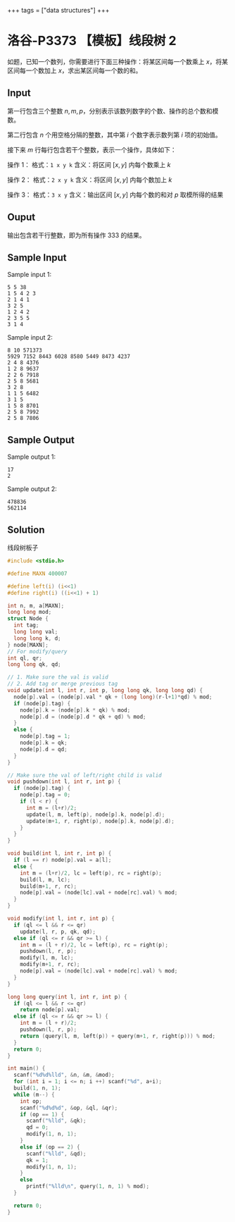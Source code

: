 +++
tags = ["data structures"]
+++

# 洛谷-P3373 【模板】线段树 2

如题，已知一个数列，你需要进行下面三种操作：将某区间每一个数乘上 $x$，将某区间每一个数加上 $x$，求出某区间每一个数的和。

## Input

第一行包含三个整数 $n,m,p$，分别表示该数列数字的个数、操作的总个数和模数。

第二行包含 $n$ 个用空格分隔的整数，其中第 $i$ 个数字表示数列第 $i$ 项的初始值。

接下来 $m$ 行每行包含若干个整数，表示一个操作，具体如下：

操作 1： 格式：`1 x y k` 含义：将区间 $[x,y]$ 内每个数乘上 $k$

操作 2： 格式：`2 x y k` 含义：将区间 $[x,y]$ 内每个数加上 $k$

操作 3： 格式：`3 x y` 含义：输出区间 $[x,y]$ 内每个数的和对 $p$ 取模所得的结果

## Ouput

输出包含若干行整数，即为所有操作 333 的结果。

## Sample Input

Sample input 1:

```
5 5 38
1 5 4 2 3
2 1 4 1
3 2 5
1 2 4 2
2 3 5 5
3 1 4
```

Sample input 2:

```
8 10 571373
5929 7152 8443 6028 8580 5449 8473 4237 
2 4 8 4376
1 2 8 9637
2 2 6 7918
2 5 8 5681
3 2 8
1 1 5 6482
3 1 5
1 5 8 8701
2 5 8 7992
2 5 8 7806
```

## Sample Output

Sample output 1:
```
17
2
```

Sample output 2:

```
478836
562114
```

## Solution

线段树板子

```c
#include <stdio.h>

#define MAXN 400007

#define left(i) (i<<1)
#define right(i) ((i<<1) + 1)

int n, m, a[MAXN];
long long mod;
struct Node {
  int tag;
  long long val;
  long long k, d;
} node[MAXN];
// For modify/query
int ql, qr;
long long qk, qd;

// 1. Make sure the val is valid
// 2. Add tag or merge previous tag
void update(int l, int r, int p, long long qk, long long qd) {
  node[p].val = (node[p].val * qk + (long long)(r-l+1)*qd) % mod;
  if (node[p].tag) {
    node[p].k = (node[p].k * qk) % mod;
    node[p].d = (node[p].d * qk + qd) % mod;
  }
  else {
    node[p].tag = 1;
    node[p].k = qk;
    node[p].d = qd;
  }
}

// Make sure the val of left/right child is valid
void pushdown(int l, int r, int p) {
  if (node[p].tag) {
    node[p].tag = 0;
    if (l < r) {
      int m = (l+r)/2;
      update(l, m, left(p), node[p].k, node[p].d);
      update(m+1, r, right(p), node[p].k, node[p].d);
    }
  }
}

void build(int l, int r, int p) {
  if (l == r) node[p].val = a[l];
  else {
    int m = (l+r)/2, lc = left(p), rc = right(p);
    build(l, m, lc);
    build(m+1, r, rc);
    node[p].val = (node[lc].val + node[rc].val) % mod;
  }
}

void modify(int l, int r, int p) {
  if (ql <= l && r <= qr)
    update(l, r, p, qk, qd);
  else if (ql <= r && qr >= l) {
    int m = (l + r)/2, lc = left(p), rc = right(p);
    pushdown(l, r, p);
    modify(l, m, lc);
    modify(m+1, r, rc);
    node[p].val = (node[lc].val + node[rc].val) % mod;
  }
}

long long query(int l, int r, int p) {
  if (ql <= l && r <= qr)
    return node[p].val;
  else if (ql <= r && qr >= l) {
    int m = (l + r)/2;
    pushdown(l, r, p);
    return (query(l, m, left(p)) + query(m+1, r, right(p))) % mod;
  }
  return 0;
}

int main() {
  scanf("%d%d%lld", &n, &m, &mod);
  for (int i = 1; i <= n; i ++) scanf("%d", a+i);
  build(1, n, 1);
  while (m--) {
    int op;
    scanf("%d%d%d", &op, &ql, &qr);
    if (op == 1) {
      scanf("%lld", &qk);
      qd = 0;
      modify(1, n, 1);
    }
    else if (op == 2) {
      scanf("%lld", &qd);
      qk = 1;
      modify(1, n, 1);
    }
    else
      printf("%lld\n", query(1, n, 1) % mod);
  }

  return 0;
}
```
